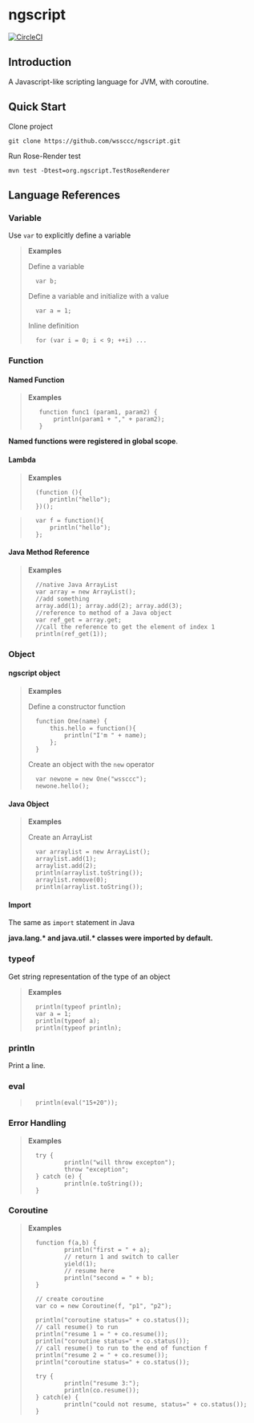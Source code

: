 # ngscript

[![CircleCI](https://circleci.com/gh/wssccc/ngscript/tree/master.svg?style=svg)](https://circleci.com/gh/wssccc/ngscript/tree/master)

## Introduction
A Javascript-like scripting language for JVM, with coroutine.

## Quick Start
Clone project

`git clone https://github.com/wssccc/ngscript.git`

Run Rose-Render test

 `mvn test -Dtest=org.ngscript.TestRoseRenderer`

## Language References

### Variable
Use `var` to explicitly define a variable 

>**Examples**
>
>Define a variable
>
>       var b;
>
>Define a variable and initialize with a value
>
>       var a = 1;
>
>Inline definition
>
>       for (var i = 0; i < 9; ++i) ...


### Function
#### Named Function
>**Examples**
>
>        function func1 (param1, param2) {
>            println(param1 + "," + param2);
>        }
        
**Named functions were registered in global scope**.

#### Lambda
>**Examples**
>
>
>       (function (){
>           println("hello");
>       })();
>

>       var f = function(){
>           println("hello");
>       };
>

#### Java Method Reference

>**Examples**
>
>       //native Java ArrayList
>       var array = new ArrayList();
>       //add something
>       array.add(1); array.add(2); array.add(3);
>       //reference to method of a Java object
>       var ref_get = array.get;
>       //call the reference to get the element of index 1
>       println(ref_get(1));

### Object

#### ngscript object
>**Examples**
>
>Define a constructor function
>
>       function One(name) {
>           this.hello = function(){
>               println("I'm " + name);
>           };
>       }
>
>Create an object with the `new` operator
>
>       var newone = new One("wssccc");
>       newone.hello();
>

#### Java Object
>**Examples**
>
>Create an ArrayList
>
>       var arraylist = new ArrayList();
>       arraylist.add(1);
>       arraylist.add(2);
>       println(arraylist.toString());
>       arraylist.remove(0);
>       println(arraylist.toString());
>

#### Import
The same as `import` statement in Java

**java.lang.\* and java.util.\* classes were imported by default.**

### typeof
Get string representation of the type of an object
>**Examples**
>
>       println(typeof println);
>       var a = 1;
>       println(typeof a);
>       println(typeof println);

### println
Print a line.

### eval
>
>       println(eval("15+20"));
>

### Error Handling
>**Examples**
>
>       try {
>               println("will throw excepton");
>               throw "exception";
>       } catch (e) {
>               println(e.toString());
>       }

### Coroutine
>**Examples**
>
>       function f(a,b) {
>               println("first = " + a);
>               // return 1 and switch to caller
>               yield(1); 
>               // resume here
>               println("second = " + b);
>       }
>
>       // create coroutine
>       var co = new Coroutine(f, "p1", "p2"); 
>
>       println("coroutine status=" + co.status());
>       // call resume() to run
>       println("resume 1 = " + co.resume());
>       println("coroutine status=" + co.status());
>       // call resume() to run to the end of function f
>       println("resume 2 = " + co.resume());
>       println("coroutine status=" + co.status());
>
>       try {
>               println("resume 3:");
>               println(co.resume());
>       } catch(e) {
>               println("could not resume, status=" + co.status());
>       }
>
